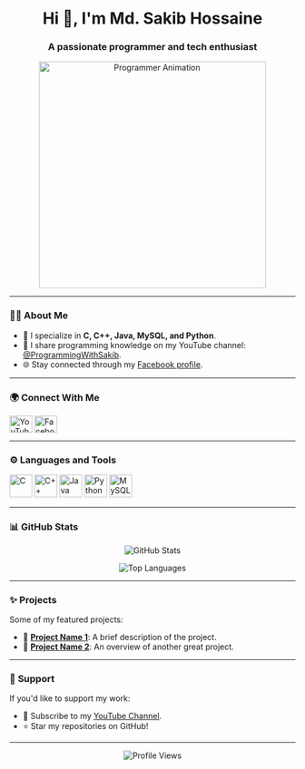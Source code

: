 <h1 align="center">Hi 👋, I'm Md. Sakib Hossaine</h1>
<h3 align="center">A passionate programmer and tech enthusiast</h3>

<p align="center">
  <img src="https://tenor.com/view/pc-typing-coding-masterlooser15-masterlooser-gif-22231144" alt="Programmer Animation" width="400" />
</p>

---

### 👨‍💻 **About Me**
- 🌱 I specialize in **C, C++, Java, MySQL, and Python**.
- 🎥 I share programming knowledge on my YouTube channel: [@ProgrammingWithSakib](https://www.youtube.com/@programmingwithsakib).
- 🌐 Stay connected through my [Facebook profile](https://www.facebook.com/Sakib.za.shetatu/).

---

### 🌍 **Connect With Me**
<p align="left">
  <a href="https://www.youtube.com/@programmingwithsakib" target="blank"><img align="center" src="https://cdn.jsdelivr.net/npm/simple-icons@v3/icons/youtube.svg" alt="YouTube" height="30" width="40" /></a>
  <a href="https://www.facebook.com/Sakib.za.shetatu/" target="blank"><img align="center" src="https://cdn.jsdelivr.net/npm/simple-icons@v3/icons/facebook.svg" alt="Facebook" height="30" width="40" /></a>
</p>

---

### ⚙️ **Languages and Tools**
<p align="left">
  <img src="https://img.icons8.com/color/48/000000/c-programming.png" alt="C" height="40"/>
  <img src="https://img.icons8.com/color/48/000000/c-plus-plus-logo.png" alt="C++" height="40"/>
  <img src="https://img.icons8.com/color/48/000000/java-coffee-cup-logo.png" alt="Java" height="40"/>
  <img src="https://img.icons8.com/color/48/000000/python.png" alt="Python" height="40"/>
  <img src="https://img.icons8.com/ios-filled/50/000000/mysql-logo.png" alt="MySQL" height="40"/>
</p>

---

### 📊 **GitHub Stats**
<p align="center">
  <img src="https://github-readme-stats.vercel.app/api?username=your-github-username&show_icons=true&theme=radical" alt="GitHub Stats" />
</p>

<p align="center">
  <img src="https://github-readme-stats.vercel.app/api/top-langs?username=your-github-username&show_icons=true&locale=en&layout=compact&theme=radical" alt="Top Languages" />
</p>

---

### ✨ **Projects**
Some of my featured projects:
- 🌟 [**Project Name 1**](#): A brief description of the project.
- 🌟 [**Project Name 2**](#): An overview of another great project.

---

### 🤝 **Support**
If you'd like to support my work:
- 🎥 Subscribe to my [YouTube Channel](https://www.youtube.com/@programmingwithsakib).
- ⭐ Star my repositories on GitHub!

---

<p align="center">
  <img src="https://komarev.com/ghpvc/?username=your-github-username&style=flat-square&color=blue" alt="Profile Views" />
</p>
